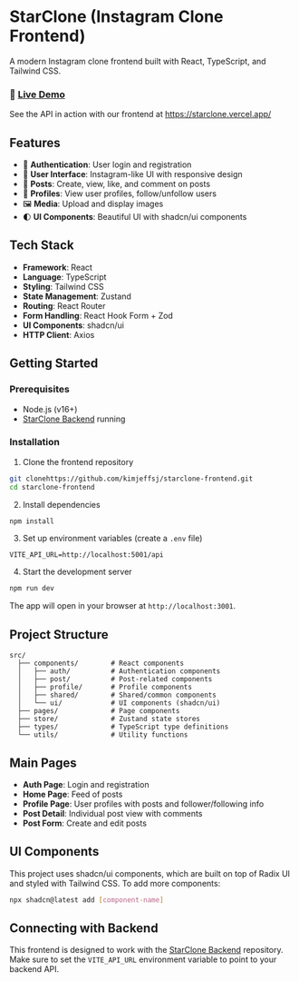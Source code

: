 # StarClone (Instagram Clone Frontend)

A modern Instagram clone frontend built with React, TypeScript, and Tailwind CSS.

### 🔗 [Live Demo](https://starclone.vercel.app/)

See the API in action with our frontend at https://starclone.vercel.app/

## Features

- 🔐 **Authentication**: User login and registration
- 📱 **User Interface**: Instagram-like UI with responsive design
- 📝 **Posts**: Create, view, like, and comment on posts
- 👥 **Profiles**: View user profiles, follow/unfollow users
- 🖼️ **Media**: Upload and display images
- 🌓 **UI Components**: Beautiful UI with shadcn/ui components

## Tech Stack

- **Framework**: React
- **Language**: TypeScript
- **Styling**: Tailwind CSS
- **State Management**: Zustand
- **Routing**: React Router
- **Form Handling**: React Hook Form + Zod
- **UI Components**: shadcn/ui
- **HTTP Client**: Axios

## Getting Started

### Prerequisites

- Node.js (v16+)
- [StarClone Backend](https://github.com/your-username/starclone-backend) running

### Installation

1. Clone the frontend repository

```bash
git clonehttps://github.com/kimjeffsj/starclone-frontend.git
cd starclone-frontend
```

2. Install dependencies

```bash
npm install
```

3. Set up environment variables (create a `.env` file)

```
VITE_API_URL=http://localhost:5001/api
```

4. Start the development server

```bash
npm run dev
```

The app will open in your browser at `http://localhost:3001`.

## Project Structure

```
src/
  ├── components/        # React components
  │   ├── auth/          # Authentication components
  │   ├── post/          # Post-related components
  │   ├── profile/       # Profile components
  │   ├── shared/        # Shared/common components
  │   └── ui/            # UI components (shadcn/ui)
  ├── pages/             # Page components
  ├── store/             # Zustand state stores
  ├── types/             # TypeScript type definitions
  └── utils/             # Utility functions
```

## Main Pages

- **Auth Page**: Login and registration
- **Home Page**: Feed of posts
- **Profile Page**: User profiles with posts and follower/following info
- **Post Detail**: Individual post view with comments
- **Post Form**: Create and edit posts

## UI Components

This project uses shadcn/ui components, which are built on top of Radix UI and styled with Tailwind CSS. To add more components:

```bash
npx shadcn@latest add [component-name]
```

## Connecting with Backend

This frontend is designed to work with the [StarClone Backend](https://github.com/your-username/starclone-backend) repository. Make sure to set the `VITE_API_URL` environment variable to point to your backend API.
